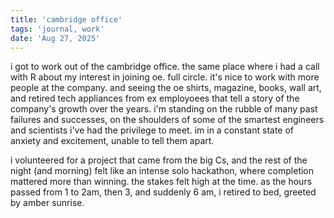 ```yaml
---
title: 'cambridge office'
tags: 'journal, work'
date: 'Aug 27, 2025'
---
```


i got to work out of the cambridge office. the same place where i had a call with R about my interest in joining oe. full circle. it's nice to work with more people at the company. and seeing the oe shirts, magazine, books, wall art, and retired tech appliances from ex employoees that tell a story of the company's growth over the years. i'm standing on the rubble of many past failures and successes, on the shoulders of some of the smartest engineers and scientists i've had the privilege to meet. im in a constant state of anxiety and excitement, unable to tell them apart. 

i volunteered for a project that came from the big Cs, and the rest of the night (and morning) felt like an intense solo hackathon, where completion mattered more than winning. the stakes felt high at the time. as the hours passed from 1 to 2am, then 3, and suddenly 6 am, i retired to bed, greeted by amber sunrise.